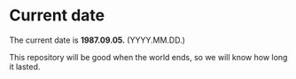 # Current date

The current date is **1987.09.05.** (YYYY.MM.DD.)

This repository will be good when the world ends, so we will know how long it lasted.